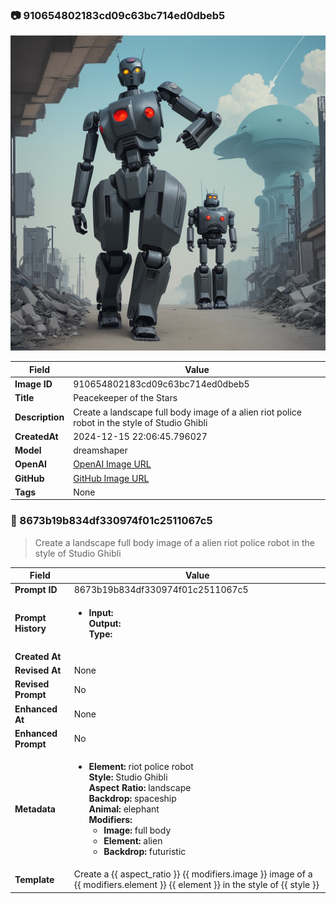 

### 📷 910654802183cd09c63bc714ed0dbeb5 


![data.id](./910654802183cd09c63bc714ed0dbeb5.jpg)


| Field          | Value                                                                                                                     |
|----------------|---------------------------------------------------------------------------------------------------------------------------|
| **Image ID**             | 910654802183cd09c63bc714ed0dbeb5                                                                                                             |
| **Title**           | Peacekeeper of the Stars                                                                                                       |
| **Description**           | Create a landscape full body image of a alien riot police robot in the style of Studio Ghibli                                                                                                       |
| **CreatedAt**        | 2024-12-15 22:06:45.796027                                                                                                        |
| **Model**        | dreamshaper                                                                                                        |
| **OpenAI**         | [OpenAI Image URL](http://192.168.1.85:8081/generated-images/b641443267035.png)                                                                                |
| **GitHub**         | [GitHub Image URL](https://raw.githubusercontent.com/Caneta-Silva/weeb/refs/heads/main/images/910654802183cd09c63bc714ed0dbeb5/910654802183cd09c63bc714ed0dbeb5.jpg)                                                                                |
| **Tags**       | None                                                                                                                   |

### 📜 8673b19b834df330974f01c2511067c5

> Create a landscape full body image of a alien riot police robot in the style of Studio Ghibli

| Field          | Value                                                                                                                                                                      |
|----------------|----------------------------------------------------------------------------------------------------------------------------------------------------------------------------|
| **Prompt ID**  | 8673b19b834df330974f01c2511067c5                                                                                                                                                            |
| **Prompt History** | <ul><li>**Input:**  <br> **Output:**  <br> **Type:** </li></ul> |
| **Created At** |                                                                                                                                                    |
| **Revised At** | None                                                                                                                                                   |
| **Revised Prompt** | No                                                                                                                                                                      |
| **Enhanced At** | None                                                                                                                                                  |
| **Enhanced Prompt** | No                                                                                                                                                                    |
| **Metadata**   | <ul><li>**Element:** riot police robot <br> **Style:** Studio Ghibli <br> **Aspect Ratio:** landscape <br> **Backdrop:** spaceship <br> **Animal:** elephant <br> **Modifiers:**<ul><li>**Image:** full body</li><li>**Element:** alien</li><li>**Backdrop:** futuristic</li></ul></li></ul> |
| **Template**   | Create a {{ aspect_ratio }} {{ modifiers.image }} image of a {{ modifiers.element }} {{ element }} in the style of {{ style }}                                                                                                                                           |


